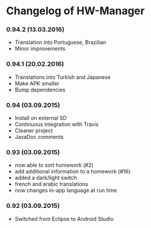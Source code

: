 # Changelog of HW-Manager

### 0.94.2 (13.03.2016)

* Translation into Portuguese, Brazilian
* Minor improvements

### 0.94.1 (20.02.2016)

* Translations into Turkish and Japanese
* Make APK smaller
* Bump dependencies

### 0.94 (03.09.2015)

* Install on external SD
* Continuous integration with Travis
* Cleaner project
* JavaDoc comments

### 0.93 (03.09.2015)

* now able to sort homework (#2)
* add additional information to a homework (#16)
* added a dark/light switch
* french and arabic translations
* now changes in-app language at run time

### 0.92 (03.09.2015)

* Switched from Eclipse to Android Studio
